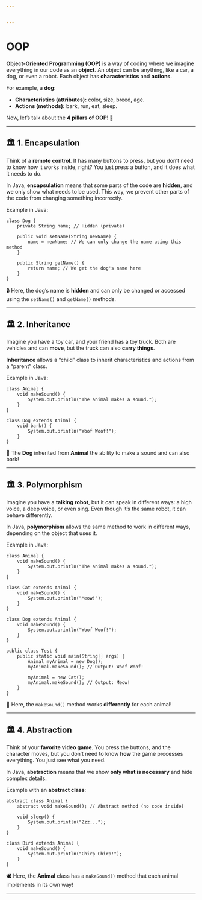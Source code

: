 ```yaml
---


---
```


<h1 id="oop">OOP</h1>
<p><strong>Object-Oriented Programming (OOP)</strong> is a way of coding where we imagine everything in our code as an <strong>object</strong>. An object can be anything, like a car, a dog, or even a robot. Each object has <strong>characteristics</strong> and <strong>actions</strong>.</p>
<p>For example, a <strong>dog</strong>:</p>
<ul>
<li><strong>Characteristics (attributes):</strong> color, size, breed, age.</li>
<li><strong>Actions (methods):</strong> bark, run, eat, sleep.</li>
</ul>
<p>Now, let’s talk about the <strong>4 pillars of OOP</strong>! 🎯</p>
<hr>
<h2 id="🏛-1.-encapsulation">🏛 1. <strong>Encapsulation</strong></h2>
<p>Think of a <strong>remote control</strong>. It has many buttons to press, but you don’t need to know how it works inside, right? You just press a button, and it does what it needs to do.</p>
<p>In Java, <strong>encapsulation</strong> means that some parts of the code are <strong>hidden</strong>, and we only show what needs to be used. This way, we prevent other parts of the code from changing something incorrectly.</p>
<p>Example in Java:</p>

```
class Dog {
    private String name; // Hidden (private)

    public void setName(String newName) {
        name = newName; // We can only change the name using this method
    }

    public String getName() {
        return name; // We get the dog's name here
    }
}

```

<p>🔒 Here, the dog’s name is <strong>hidden</strong> and can only be changed or accessed using the <code>setName()</code> and <code>getName()</code> methods.</p>
<hr>
<h2 id="🏛-2.-inheritance">🏛 2. <strong>Inheritance</strong></h2>
<p>Imagine you have a toy car, and your friend has a toy truck. Both are vehicles and can <strong>move</strong>, but the truck can also <strong>carry things</strong>.</p>
<p><strong>Inheritance</strong> allows a “child” class to inherit characteristics and actions from a “parent” class.</p>
<p>Example in Java:</p>

```
class Animal {
    void makeSound() {
        System.out.println("The animal makes a sound.");
    }
}

class Dog extends Animal {
    void bark() {
        System.out.println("Woof Woof!");
    }
}

```

<p>🐶 The <strong>Dog</strong> inherited from <strong>Animal</strong> the ability to make a sound and can also bark!</p>
<hr>
<h2 id="🏛-3.-polymorphism">🏛 3. <strong>Polymorphism</strong></h2>
<p>Imagine you have a <strong>talking robot</strong>, but it can speak in different ways: a high voice, a deep voice, or even sing. Even though it’s the same robot, it can behave differently.</p>
<p>In Java, <strong>polymorphism</strong> allows the same method to work in different ways, depending on the object that uses it.</p>
<p>Example in Java:</p>

```
class Animal {
    void makeSound() {
        System.out.println("The animal makes a sound.");
    }
}

class Cat extends Animal {
    void makeSound() {
        System.out.println("Meow!");
    }
}

class Dog extends Animal {
    void makeSound() {
        System.out.println("Woof Woof!");
    }
}

public class Test {
    public static void main(String[] args) {
        Animal myAnimal = new Dog();
        myAnimal.makeSound(); // Output: Woof Woof!

        myAnimal = new Cat();
        myAnimal.makeSound(); // Output: Meow!
    }
}

```
<p>🐾 Here, the <code>makeSound()</code> method works <strong>differently</strong> for each animal!</p>
<hr>
<h2 id="🏛-4.-abstraction">🏛 4. <strong>Abstraction</strong></h2>
<p>Think of your <strong>favorite video game</strong>. You press the buttons, and the character moves, but you don’t need to know <strong>how</strong> the game processes everything. You just see what you need.</p>
<p>In Java, <strong>abstraction</strong> means that we show <strong>only what is necessary</strong> and hide complex details.</p>
<p>Example with an <strong>abstract class</strong>:</p>

```
abstract class Animal {
    abstract void makeSound(); // Abstract method (no code inside)

    void sleep() {
        System.out.println("Zzz...");
    }
}

class Bird extends Animal {
    void makeSound() {
        System.out.println("Chirp Chirp!");
    }
}

```

<p>🕊️ Here, the <strong>Animal</strong> class has a <code>makeSound()</code> method that each animal implements in its own way!</p>
<hr>


